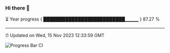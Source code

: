 ### Hi there 👋

⏳ Year progress { ██████████████████████████▁▁▁▁ } 87.27 %

---

⏰ Updated on Wed, 15 Nov 2023 12:33:59 GMT

![Progress Bar CI](https://github.com/ZhaoGui/ZhaoGui/workflows/Progress%20Bar%20CI/badge.svg)
